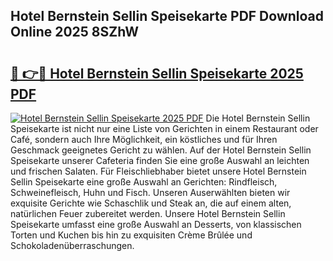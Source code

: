 ## Hotel Bernstein Sellin Speisekarte PDF Download Online 2025 8SZhW

# <h2><a href="http://gc8q795.nevu.top/?p=Hotel+Bernstein+Sellin+Speisekarte">🔗 👉🔴 Hotel Bernstein Sellin Speisekarte 2025 PDF</a></h2>

[![Hotel Bernstein Sellin Speisekarte 2025 PDF](https://i.imgur.com/dBaPXMq.png)](http://gc8q795.nevu.top/?p=Hotel+Bernstein+Sellin+Speisekarte)
Die Hotel Bernstein Sellin Speisekarte ist nicht nur eine Liste von Gerichten in einem Restaurant oder Café, sondern auch Ihre Möglichkeit, ein köstliches und für Ihren Geschmack geeignetes Gericht zu wählen. Auf der Hotel Bernstein Sellin Speisekarte unserer Cafeteria finden Sie eine große Auswahl an leichten und frischen Salaten. Für Fleischliebhaber bietet unsere Hotel Bernstein Sellin Speisekarte eine große Auswahl an Gerichten: Rindfleisch, Schweinefleisch, Huhn und Fisch. Unseren Auserwählten bieten wir exquisite Gerichte wie Schaschlik und Steak an, die auf einem alten, natürlichen Feuer zubereitet werden. Unsere Hotel Bernstein Sellin Speisekarte umfasst eine große Auswahl an Desserts, von klassischen Torten und Kuchen bis hin zu exquisiten Crème Brûlée und Schokoladenüberraschungen.
